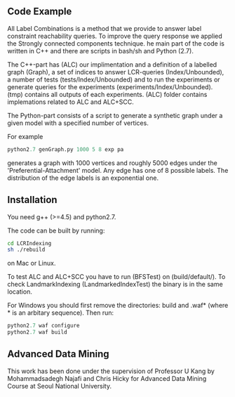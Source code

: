 ## Code Example
All Label Combinations is a method that we provide to answer label constraint reachability queries. To improve the query response we applied the Strongly connected components technique. he main part of the code is written in C++ and there are scripts in bash/sh and Python (2.7).

The C++-part has (ALC) our implimentation and a definition of a labelled graph (Graph), a set of indices to answer LCR-queries (Index/Unbounded), a number of tests (tests/Index/Unbounded) and to run the experiments or generate queries for the experiments (experiments/Index/Unbounded). (tmp) contains all outputs of each experiments. (ALC) folder contains implemations related to ALC and ALC+SCC.

The Python-part consists of a script to generate a synthetic graph under a given model with a specified number of vertices.

For example

```python
python2.7 genGraph.py 1000 5 8 exp pa
```

generates a graph with 1000 vertices and roughly 5000 edges under the 'Preferential-Attachment' model. Any edge has one of 8 possible labels. The distribution of the edge labels is an exponential one.

## Installation

You need g++ (>=4.5) and python2.7.

The code can be built by running:

```sh
cd LCRIndexing
sh ./rebuild
```

on Mac or Linux. 

 To test ALC and ALC+SCC you have to run (BFSTest) on (build/default/). To check LandmarkIndexing (LandmarkedIndexTest) the binary is in the same location.

For Windows you should first remove the directories: build and .waf* (where * is an arbitary sequence). Then run:

```python
python2.7 waf configure
python2.7 waf build
```
## Advanced Data Mining 
This work has been done under the supervision of Professor U Kang by Mohammadsadegh Najafi and Chris Hicky for Advanced Data Mining Course at Seoul National University.


